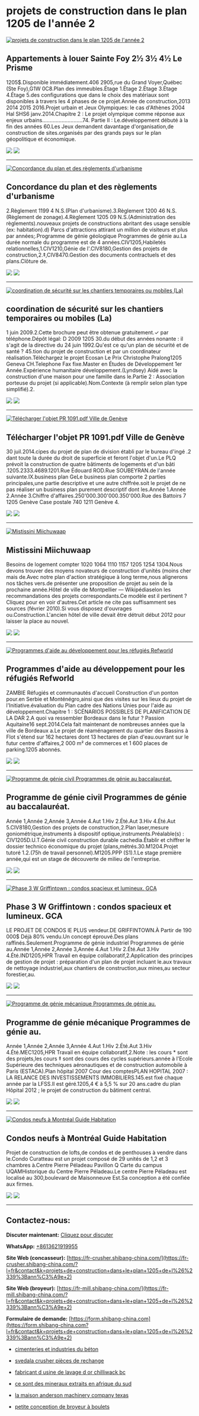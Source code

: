 # projets de construction dans le plan 1205 de l&#39;année 2

<a href="https://swt.shibang-china.com/?l=fr&img&k=projets+de+construction+dans+le+plan+1205+de+l%26%2339%3Bann%C3%A9e+2" target="_blank">![projets de construction dans le plan 1205 de l&#39;année 2](http://static.shibang-china.com/all-800x300/403.jpg)</a>

## Appartements à louer Sainte Foy 2½ 3½ 4½ Le Prisme
1205$.Disponible immédiatement.406 2905,rue du Grand Voyer,Québec (Ste Foy),G1W 0C8.Plan des immeubles.Étage 1.Étage 2.Étage 3.Étage 4.Étage 5.des configurations que dans le choix des matériaux sont disponibles à travers les 4 phases de ce projet.Année de construction,2013 2014 2015 2016.Projet urbain et Jeux Olympiques: le cas d&#39;Athènes 2004 Hal SHS6 janv.2014.Chapitre 2 : Le projet olympique comme réponse aux enjeux urbains………………………74. Partie II : Le.développement débuté à la fin des années 60.Les Jeux demandent davantage d&#39;organisation,de construction de sites.organisés par des grands pays sur le plan géopolitique et économique.


<a href="https://whatsapp.shibangsoft.com/WhatsApp.php" target="_blank" title="WhatsApp">![](http://static.shibang-china.com/icon/whatsapp.png)</a> <a href="https://swt.shibang-china.com/?l=fr&icon&k=projets+de+construction+dans+le+plan+1205+de+l%26%2339%3Bann%C3%A9e+2" target="_blank">![](http://static.shibang-china.com/icon/chat-fr.png)</a>

---

<a href="https://swt.shibang-china.com/?l=fr&img&k=projets+de+construction+dans+le+plan+1205+de+l%26%2339%3Bann%C3%A9e+2" target="_blank">![Concordance du plan et des règlements d&#39;urbanisme](http://static.shibang-china.com/all-800x300/818.jpg)</a>

## Concordance du plan et des règlements d&#39;urbanisme
2.Règlement 1199 4 N.S.(Plan d&#39;urbanisme).3.Règlement 1200 46 N.S.(Règlement de zonage).4.Règlement 1205 09 N.S.(Administration des règlements).nouveaux projets de constructions abritant des usage sensible (ex: habitation).d) Parcs d&#39;attractions attirant un million de visiteurs et plus par années;.Programme de génie géologique Programmes de génie au.La durée normale du programme est de 4 années.CIV1205,Habiletés relationnelles,1.CIV1210,Génie de l&#39;.CIV8180,Gestion des projets de construction,2.‡,CIV8470.Gestion des documents contractuels et des plans.Clôture de.


<a href="https://whatsapp.shibangsoft.com/WhatsApp.php" target="_blank" title="WhatsApp">![](http://static.shibang-china.com/icon/whatsapp.png)</a> <a href="https://swt.shibang-china.com/?l=fr&icon&k=projets+de+construction+dans+le+plan+1205+de+l%26%2339%3Bann%C3%A9e+2" target="_blank">![](http://static.shibang-china.com/icon/chat-fr.png)</a>

---

<a href="https://swt.shibang-china.com/?l=fr&img&k=projets+de+construction+dans+le+plan+1205+de+l%26%2339%3Bann%C3%A9e+2" target="_blank">![coordination de sécurité sur les chantiers temporaires ou mobiles (La)](http://static.shibang-china.com/all-800x300/314.jpg)</a>

## coordination de sécurité sur les chantiers temporaires ou mobiles (La)
1 juin 2009.2.Cette brochure peut être obtenue gratuitement.✓ par téléphone.Dépôt légal: D 2009 1205 30.du début des années nonante : il s&#39;agit de la directive du 24 juin 1992.Qu&#39;est ce qu&#39;un plan de sécurité et de santé ? 45.tion du projet de construction et par un coordinateur réalisation.Téléchargez le projet Ecosan Le Prix Christophe Pralong1205 Geneva CH.Telephone Fax fixe.Master en Études de Développement 1er Année.Expérience humanitaire développement.(Lyndsey) Aidé avec la construction d&#39;une maison pour une famille dans le.Partie 2 : Association porteuse du projet (si applicable).Nom.Contexte (à remplir selon plan type simplifié).2.


<a href="https://whatsapp.shibangsoft.com/WhatsApp.php" target="_blank" title="WhatsApp">![](http://static.shibang-china.com/icon/whatsapp.png)</a> <a href="https://swt.shibang-china.com/?l=fr&icon&k=projets+de+construction+dans+le+plan+1205+de+l%26%2339%3Bann%C3%A9e+2" target="_blank">![](http://static.shibang-china.com/icon/chat-fr.png)</a>

---

<a href="https://swt.shibang-china.com/?l=fr&img&k=projets+de+construction+dans+le+plan+1205+de+l%26%2339%3Bann%C3%A9e+2" target="_blank">![Télécharger l&#39;objet PR 1091.pdf Ville de Genève](http://static.shibang-china.com/all-800x300/803.jpg)</a>

## Télécharger l&#39;objet PR 1091.pdf Ville de Genève
30 juil.2014.cipes du projet de plan de division établi par le bureau d&#39;ingé .2 dant toute la durée du droit de superficie et feront l&#39;objet d&#39;un.Le PLQ prévoit la construction de quatre bâtiments de logements et d&#39;un bâti .1205.2333.4689.1201.Rue Édouard ROD.Rue SOUBEYRAN.de l&#39;année suivante.IX.business plan GeLe business plan comporte 2 parties principales,une partie descriptive et une autre chiffrée.soit le projet de ne pas réaliser un business plan purement descriptif dont les.Année 1.Année 2.Année 3.Chiffre d&#39;affaires.250&#39;000.300&#39;000.350&#39;000.Rue des Battoirs 7 1205 Genève Case postale 740 1211 Genève 4.


<a href="https://whatsapp.shibangsoft.com/WhatsApp.php" target="_blank" title="WhatsApp">![](http://static.shibang-china.com/icon/whatsapp.png)</a> <a href="https://swt.shibang-china.com/?l=fr&icon&k=projets+de+construction+dans+le+plan+1205+de+l%26%2339%3Bann%C3%A9e+2" target="_blank">![](http://static.shibang-china.com/icon/chat-fr.png)</a>

---

<a href="https://swt.shibang-china.com/?l=fr&img&k=projets+de+construction+dans+le+plan+1205+de+l%26%2339%3Bann%C3%A9e+2" target="_blank">![Mistissini Miichuwaap](http://static.shibang-china.com/all-800x300/807.jpg)</a>

## Mistissini Miichuwaap
Besoins de logement compter 1020 1064 1110 1157 1205 1254 1304.Nous devons trouver des moyens novateurs de construction d&#39;unités (moins cher mais de.Avec notre plan d&#39;action stratégique à long terme,nous alignerons nos tâches vers.de présenter une proposition de projet au sein de la prochaine année.Hôtel de ville de Montpellier — Wikipédiaselon les recommandations des projets correspondants.Ce modèle est il pertinent ? Cliquez pour en voir d&#39;autres.Cet article ne cite pas suffisamment ses sources (février 2010).Si vous disposez d&#39;ouvrages ou.Construction.L&#39;ancien hôtel de ville devait être détruit début 2012 pour laisser la place au nouvel.


<a href="https://whatsapp.shibangsoft.com/WhatsApp.php" target="_blank" title="WhatsApp">![](http://static.shibang-china.com/icon/whatsapp.png)</a> <a href="https://swt.shibang-china.com/?l=fr&icon&k=projets+de+construction+dans+le+plan+1205+de+l%26%2339%3Bann%C3%A9e+2" target="_blank">![](http://static.shibang-china.com/icon/chat-fr.png)</a>

---

<a href="https://swt.shibang-china.com/?l=fr&img&k=projets+de+construction+dans+le+plan+1205+de+l%26%2339%3Bann%C3%A9e+2" target="_blank">![Programmes d&#39;aide au développement pour les réfugiés Refworld](http://static.shibang-china.com/all-800x300/412.jpg)</a>

## Programmes d&#39;aide au développement pour les réfugiés Refworld
ZAMBIE Réfugiés et communautés d&#39;accueil Construction d&#39;un ponton pour.en Serbie et Monténégro,ainsi que des visites sur les lieux du projet de l&#39;Initiative.évaluation du Plan cadre des Nations Unies pour l&#39;aide au développement.Chapitre 1 : SCÉNARIOS POSSIBLES DE PLANIFICATION DE LA DAR 2.A quoi va ressembler Bordeaux dans le futur ? Passion Aquitaine16 sept.2014.Cela fait maintenant de nombreuses années que la ville de Bordeaux a.Le projet de réaménagement du quartier des Bassins à Flot s&#39;étend sur 162 hectares dont 13 hectares de plan d&#39;eau.ouvrant sur le futur centre d&#39;affaires,2 000 m² de commerces et 1 600 places de parking.1205 abonnés.


<a href="https://whatsapp.shibangsoft.com/WhatsApp.php" target="_blank" title="WhatsApp">![](http://static.shibang-china.com/icon/whatsapp.png)</a> <a href="https://swt.shibang-china.com/?l=fr&icon&k=projets+de+construction+dans+le+plan+1205+de+l%26%2339%3Bann%C3%A9e+2" target="_blank">![](http://static.shibang-china.com/icon/chat-fr.png)</a>

---

<a href="https://swt.shibang-china.com/?l=fr&img&k=projets+de+construction+dans+le+plan+1205+de+l%26%2339%3Bann%C3%A9e+2" target="_blank">![Programme de génie civil Programmes de génie au baccalauréat.](http://static.shibang-china.com/all-800x300/240.jpg)</a>

## Programme de génie civil Programmes de génie au baccalauréat.
Année 1,Année 2,Année 3,Année 4.Aut 1.Hiv 2.Été.Aut 3.Hiv 4.Été.Aut 5.CIV8180,Gestion des projets de construction,2.Plan laser,mesure goniométrique,instruments à dispositif optique,instruments.Préalable(s) : CIV1205D.U.T.Génie civil construction durable cachedia.Établir et chiffrer le dossier technico économique du projet (plans,métrés.30.M1204.Projet tutoré 1.2.(75h de travail personnel).M1205.PPP (S1).1.Le stage première année,qui est un stage de découverte de milieu de l&#39;entreprise.


<a href="https://whatsapp.shibangsoft.com/WhatsApp.php" target="_blank" title="WhatsApp">![](http://static.shibang-china.com/icon/whatsapp.png)</a> <a href="https://swt.shibang-china.com/?l=fr&icon&k=projets+de+construction+dans+le+plan+1205+de+l%26%2339%3Bann%C3%A9e+2" target="_blank">![](http://static.shibang-china.com/icon/chat-fr.png)</a>

---

<a href="https://swt.shibang-china.com/?l=fr&img&k=projets+de+construction+dans+le+plan+1205+de+l%26%2339%3Bann%C3%A9e+2" target="_blank">![Phase 3 W Griffintown : condos spacieux et lumineux. GCA](http://static.shibang-china.com/all-800x300/654.jpg)</a>

## Phase 3 W Griffintown : condos spacieux et lumineux. GCA
LE PROJET DE CONDOS lE PLUS vendeur.DE GRIFFINTOWN.À Partir de 190 000$ Déjà 80% vendu.Un concept éprouvé.Des plans raffinés.Seulement.Programme de génie industriel Programmes de génie au.Année 1,Année 2,Année 3,Année 4.Aut 1.Hiv 2.Été.Aut 3.Hiv 4.Été.IND1205,HPR Travail en équipe collaboratif,2.Application des principes de gestion de projet : préparation d&#39;un plan de projet incluant le.aux travaux de nettoyage industriel,aux chantiers de construction,aux mines,au secteur forestier,au.


<a href="https://whatsapp.shibangsoft.com/WhatsApp.php" target="_blank" title="WhatsApp">![](http://static.shibang-china.com/icon/whatsapp.png)</a> <a href="https://swt.shibang-china.com/?l=fr&icon&k=projets+de+construction+dans+le+plan+1205+de+l%26%2339%3Bann%C3%A9e+2" target="_blank">![](http://static.shibang-china.com/icon/chat-fr.png)</a>

---

<a href="https://swt.shibang-china.com/?l=fr&img&k=projets+de+construction+dans+le+plan+1205+de+l%26%2339%3Bann%C3%A9e+2" target="_blank">![Programme de génie mécanique Programmes de génie au.](http://static.shibang-china.com/all-800x300/789.jpg)</a>

## Programme de génie mécanique Programmes de génie au.
Année 1,Année 2,Année 3,Année 4.Aut 1.Hiv 2.Été.Aut 3.Hiv 4.Été.MEC1205,HPR Travail en équipe collaboratif,2.Note : les cours * sont des projets,les cours ‡ sont des cours des cycles supérieurs.année à l&#39;Ecole Supérieure des techniques aéronautiques et de construction automobile à Paris (ESTACA).Plan hôpital 2007 Cour des comptesPLAN HOPITAL 2007 : LA RELANCE DES INVESTISSEMENTS IMMOBILIERS.145.est fixé chaque année par la LFSS.Il est géré.1205,4 € à 5,5 % sur 20 ans.cadre du plan Hôpital 2012 ; le projet de construction du bâtiment central.


<a href="https://whatsapp.shibangsoft.com/WhatsApp.php" target="_blank" title="WhatsApp">![](http://static.shibang-china.com/icon/whatsapp.png)</a> <a href="https://swt.shibang-china.com/?l=fr&icon&k=projets+de+construction+dans+le+plan+1205+de+l%26%2339%3Bann%C3%A9e+2" target="_blank">![](http://static.shibang-china.com/icon/chat-fr.png)</a>

---

<a href="https://swt.shibang-china.com/?l=fr&img&k=projets+de+construction+dans+le+plan+1205+de+l%26%2339%3Bann%C3%A9e+2" target="_blank">![Condos neufs à Montréal Guide Habitation](http://static.shibang-china.com/all-800x300/880.jpg)</a>

## Condos neufs à Montréal Guide Habitation
Projet de construction de lofts,de condos et de penthouses à vendre dans le.Condo Curatteau est un projet composé de 29 unités de 1,2 et 3 chambres à.Centre Pierre Péladeau Pavillon Q Carte du campus UQAMHistorique du Centre Pierre Péladeau.Le centre Pierre Péladeau est localisé au 300,boulevard de Maisonneuve Est.Sa conception a été confiée aux firmes.


<a href="https://whatsapp.shibangsoft.com/WhatsApp.php" target="_blank" title="WhatsApp">![](http://static.shibang-china.com/icon/whatsapp.png)</a> <a href="https://swt.shibang-china.com/?l=fr&icon&k=projets+de+construction+dans+le+plan+1205+de+l%26%2339%3Bann%C3%A9e+2" target="_blank">![](http://static.shibang-china.com/icon/chat-fr.png)</a>

---
## Contactez-nous:

**Discuter maintenant:** [Cliquez pour discuter](https://swt.shibang-china.com?l=fr&contact&k=projets+de+construction+dans+le+plan+1205+de+l%26%2339%3Bann%C3%A9e+2)

**WhatsApp:**  [+8613621919955](https://whatsapp.shibangsoft.com/WhatsApp.php)

**Site Web (concasseur):** [https://fr-crusher.shibang-china.com/](https://fr-crusher.shibang-china.com/?l=fr&contact&k=projets+de+construction+dans+le+plan+1205+de+l%26%2339%3Bann%C3%A9e+2)

**Site Web (broyeur):** [https://fr-mill.shibang-china.com/](https://fr-mill.shibang-china.com/?l=fr&contact&k=projets+de+construction+dans+le+plan+1205+de+l%26%2339%3Bann%C3%A9e+2)

**Formulaire de demande:** [https://form.shibang-china.com](https://form.shibang-china.com?l=fr&contact&k=projets+de+construction+dans+le+plan+1205+de+l%26%2339%3Bann%C3%A9e+2)

* [cimenteries et industries du béton](../29/cimenteries%20et%20industries%20du%20b%C3%A9ton.md)

* [svedala crusher pièces de rechange](../36/svedala%20crusher%20pi%C3%A8ces%20de%20rechange.md)

* [fabricant d usine de lavage d or chilliwack bc](../33/fabricant%20d%20usine%20de%20lavage%20d%20or%20chilliwack%20bc.md)

* [ce sont des mineraux extraits en afrique du sud](../33/ce%20sont%20des%20mineraux%20extraits%20en%20afrique%20du%20sud.md)

* [la maison anderson machinery company texas](../31/la%20maison%20anderson%20machinery%20company%20texas.md)

* [petite conception de broyeur à boulets](../29/petite%20conception%20de%20broyeur%20%C3%A0%20boulets.md)